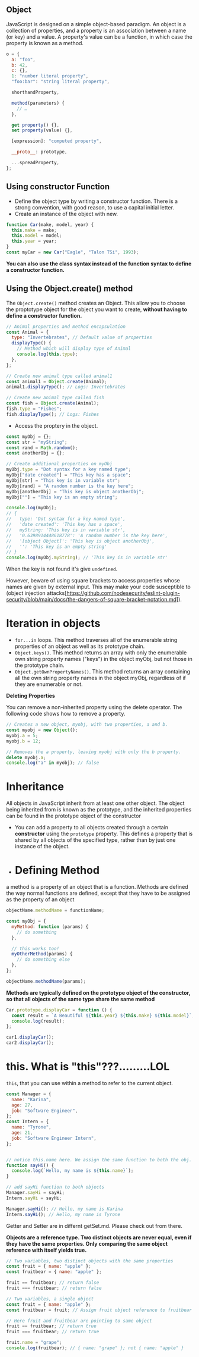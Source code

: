 ## Object

JavaScript is designed on a simple object-based paradigm. An object is a collection of properties, and a property is an association between a name (or key) and a value. A property's value can be a function, in which case the property is known as a method.

```js
o = {
  a: "foo",
  b: 42,
  c: {},
  1: "number literal property",
  "foo:bar": "string literal property",

  shorthandProperty,

  method(parameters) {
    // …
  },

  get property() {},
  set property(value) {},

  [expression]: "computed property",

  __proto__: prototype,

  ...spreadProperty,
};
```

## Using constructor Function

- Define the object type by writing a constructor function. There is a strong convention, with good reason, to use a capital initial letter.
- Create an instance of the object with new.

```js
function Car(make, model, year) {
  this.make = make;
  this.model = model;
  this.year = year;
}
const myCar = new Car("Eagle", "Talon TSi", 1993);

```

**You can also use the class syntax instead of the function syntax to define a constructor function.**




## Using the Object.create() method
The `Object.create()` method creates an Object. This allow you to choose the proptotype object for the object you want to create, **without having to define a constructor function.**

```js
// Animal properties and method encapsulation
const Animal = {
  type: "Invertebrates", // Default value of properties
  displayType() {
    // Method which will display type of Animal
    console.log(this.type);
  },
};

// Create new animal type called animal1
const animal1 = Object.create(Animal);
animal1.displayType(); // Logs: Invertebrates

// Create new animal type called fish
const fish = Object.create(Animal);
fish.type = "Fishes";
fish.displayType(); // Logs: Fishes

```

- Access the proptery in the object.

```js
const myObj = {};
const str = "myString";
const rand = Math.random();
const anotherObj = {};

// Create additional properties on myObj
myObj.type = "Dot syntax for a key named type";
myObj["date created"] = "This key has a space";
myObj[str] = "This key is in variable str";
myObj[rand] = "A random number is the key here";
myObj[anotherObj] = "This key is object anotherObj";
myObj[""] = "This key is an empty string";

console.log(myObj);
// {
//   type: 'Dot syntax for a key named type',
//   'date created': 'This key has a space',
//   myString: 'This key is in variable str',
//   '0.6398914448618778': 'A random number is the key here',
//   '[object Object]': 'This key is object anotherObj',
//   '': 'This key is an empty string'
// }
console.log(myObj.myString); // 'This key is in variable str'

```
When the key is not found it's give `undefined`.

However, beware of using square brackets to access properties whose names are given by external input. This may make your code susceptible to (object injection attacks[https://github.com/nodesecurity/eslint-plugin-security/blob/main/docs/the-dangers-of-square-bracket-notation.md]).

# Iteration in objects

- `for...in` loops. This method traverses all of the enumerable string properties of an object as well as its prototype chain.
- `Object.keys()`. This method returns an array with only the enumerable own string property names ("keys") in the object myObj, but not those in the prototype chain.
- `Object.getOwnPropertyNames()`. This method returns an array containing all the own string property names in the object myObj, regardless of if they are enumerable or not.

**Deleting Properties**

You can remove a non-inherited property using the delete operator. The following code shows how to remove a property.

```js
// Creates a new object, myobj, with two properties, a and b.
const myobj = new Object();
myobj.a = 5;
myobj.b = 12;

// Removes the a property, leaving myobj with only the b property.
delete myobj.a;
console.log("a" in myobj); // false

```

# Inheritance
All objects in JavaScript inherit from at least one other object. The object being inherited from is known as the prototype, and the inherited properties can be found in the prototype object of the constructor

- You can add a property to all objects created through a certain **constructor** using the `prototype` property. This defines a property that is shared by all objects of the specified type, rather than by just one instance of the object.

- # Defining Method

a method is a property of an object that is a function. Methods are defined the way normal functions are defined, except that they have to be assigned as the property of an object

```js
objectName.methodName = functionName;

const myObj = {
  myMethod: function (params) {
    // do something
  },

  // this works too!
  myOtherMethod(params) {
    // do something else
  },
};

objectName.methodName(params);

```
**Methods are typically defined on the prototype object of the constructor, so that all objects of the same type share the same method**

```js
Car.prototype.displayCar = function () {
  const result = `A Beautiful ${this.year} ${this.make} ${this.model}`;
  console.log(result);
};

car1.displayCar();
car2.displayCar();
```

# this. What is "this"???.........LOL

`this`, that you can use within a method to refer to the current object.

```js
const Manager = {
  name: "Karina",
  age: 27,
  job: "Software Engineer",
};
const Intern = {
  name: "Tyrone",
  age: 21,
  job: "Software Engineer Intern",
};


// notice this.name here. We assign the same function to both the obj.
function sayHi() {
  console.log(`Hello, my name is ${this.name}`);
}

// add sayHi function to both objects
Manager.sayHi = sayHi;
Intern.sayHi = sayHi;

Manager.sayHi(); // Hello, my name is Karina
Intern.sayHi(); // Hello, my name is Tyrone

```

Getter and Setter are in differnt getSet.md.
Please check out from there.

**Objects are a reference type. Two distinct objects are never equal, even if they have the same properties. Only comparing the same object reference with itself yields true.**


```js
// Two variables, two distinct objects with the same properties
const fruit = { name: "apple" };
const fruitbear = { name: "apple" };

fruit == fruitbear; // return false
fruit === fruitbear; // return false

```

```js
// Two variables, a single object
const fruit = { name: "apple" };
const fruitbear = fruit; // Assign fruit object reference to fruitbear

// Here fruit and fruitbear are pointing to same object
fruit == fruitbear; // return true
fruit === fruitbear; // return true

fruit.name = "grape";
console.log(fruitbear); // { name: "grape" }; not { name: "apple" }

```